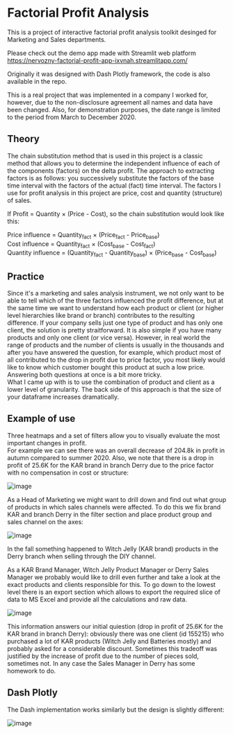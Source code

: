 # Factorial Profit Analysis

This is a project of interactive factorial profit analysis toolkit desinged for Marketing and Sales departments.  

Please check out the demo app made with Streamlit web platform  https://nervozny-factorial-profit-app-ixvnah.streamlitapp.com/ 

Originally it was designed with Dash Plotly framework, the code is also available in the repo.  

This is a real project that was implemented in a company I worked for, however, due to the non-disclosure agreement all names and data have been changed. Also, for demonstration purposes, the date range is limited to the period from March to December 2020.


## Theory

The chain substitution method that is used in this project is a classiс method that allows you to determine the independent influence of each of the components (factors) on the delta profit. The approach to extracting factors is as follows: you successively substitute the factors of the base time interval with the factors of the actual (fact) time interval. The factors I use for profit analysis in this project are price, cost and quantity (structure) of sales.

If Profit = Quantity $\times$ (Price - Cost),
so the chain substitution would look like this:

Price influence = Quantity<sub>fact</sub>  $\times$ (Price<sub>fact</sub> - Price<sub>base</sub>)  
Cost influence = Quantity<sub>fact</sub>  $\times$ (Cost<sub>base</sub> - Cost<sub>fact</sub>)  
Quantity influence = (Quantity<sub>fact</sub> - Quantity<sub>base</sub>)  $\times$ (Price<sub>base</sub> - Cost<sub>base</sub>)

## Practice

Since it's a marketing and sales analysis instrument, we not only want to be able to tell which of the three factors influenced the profit difference, but at the same time we want to understand how each product or client (or higher level hierarchies like brand or branch) contributes to the resulting difference. If your company sells just one type of product and has only one client, the solution is pretty straitforward. It is also simple if you have many products and only one client (or vice versa). However, in real world the range of products and the number of clients is usually in the thousands and after you have answered the question, for example, which product most of all contributed to the drop in profit due to price factor, you most likely would like to know which customer bought this product at such a low price. Answering both questions at once is a bit more tricky.  
What I came up with is to use the combination of product and client as a lower level of granularity.
The back side of this approach is that the size of your dataframe increases dramatically.

## Example of use

Three heatmaps and a set of filters allow you to visually evaluate the most important changes in profit.  
For example we can see there was an overall decrease of 204.8k in profit in autumn compared to summer 2020.
Also, we note that there is a drop in profit of 25.6K for the KAR brand in branch Derry due to the price factor with no compensation in cost or structure:  

![image](https://user-images.githubusercontent.com/102557512/184663709-64c3cd02-6e63-4d69-9573-6a0b3b495fcf.png)

As a Head of Marketing we might want to drill down and find out what group of products in which sales channels were affected. To do this we fix brand KAR and branch Derry in the filter section and place product group and sales channel on the axes:      

![image](https://user-images.githubusercontent.com/102557512/184666526-73cdffb5-909d-4617-9a27-3faa89fa6c9c.png)

In the fall something happened to Witch Jelly (KAR brand) products in the Derry branch when selling through the DIY channel.

As a KAR Brand Manager, Witch Jelly Product Manager or Derry Sales Manager we probably would like to drill even further and take a look at the exact products and clients responsible for this. To go down to the lowest level there is an export section which allows to export the required slice of data to MS Excel and provide all the calculations and raw data.

![image](https://user-images.githubusercontent.com/102557512/184673302-ed847a21-898e-4a2d-ae66-f5e29ba2def3.png)

This information answers our initial quiestion (drop in profit of 25.6K for the KAR brand in branch Derry): obviously there was one client (id 155215) who purchased a lot of KAR products (Witch Jelly and Batteries mostly) and probably asked for a considerable discount. Sometimes this tradeoff was justified by the increase of profit due to the number of pieces sold, sometimes not. In any case the Sales Manager in Derry has some homework to do.


## Dash Plotly
The Dash implementation works similarly but the design is slightly different:

![image](https://user-images.githubusercontent.com/102557512/184679530-39f9d8c3-9541-40b0-b566-884452cbb14f.png)

